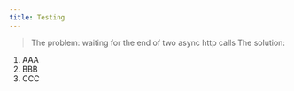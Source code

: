 ```yaml
---
title: Testing
---
```





> The problem: waiting for the end of two async http calls
> The solution:
> 

 1. AAA
 2. BBB
 3. CCC
 